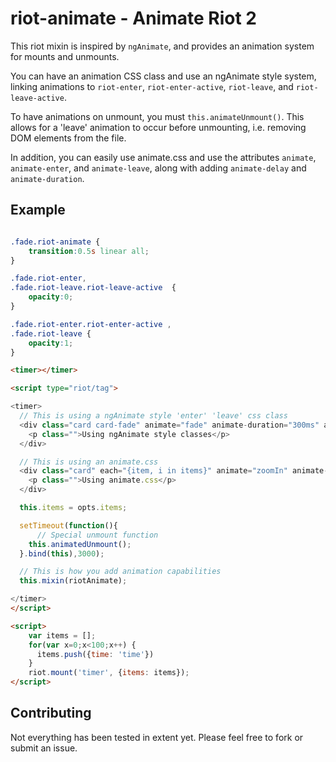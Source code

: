 # riot-animate - Animate Riot 2
This riot mixin is inspired by `ngAnimate`, and provides an animation system for mounts and unmounts.

You can have an animation CSS class and use an ngAnimate style system, linking animations to `riot-enter`, `riot-enter-active`, `riot-leave`, and `riot-leave-active`.

To have animations on unmount, you must `this.animateUnmount()`. This allows for a 'leave' animation to occur before unmounting, i.e. removing DOM elements from the file.

In addition, you can easily use animate.css and use the attributes `animate`, `animate-enter`, and `animate-leave`, along with adding `animate-delay` and `animate-duration`.

## Example

```css

.fade.riot-animate {
	transition:0.5s linear all;
}

.fade.riot-enter,
.fade.riot-leave.riot-leave-active  {
	opacity:0;
}

.fade.riot-enter.riot-enter-active ,
.fade.riot-leave {
	opacity:1;
}

```

```html
<timer></timer>

<script type="riot/tag">

<timer>
  // This is using a ngAnimate style 'enter' 'leave' css class
  <div class="card card-fade" animate="fade" animate-duration="300ms" animate-delay="1000ms">
    <p class="">Using ngAnimate style classes</p>
  </div>

  // This is using an animate.css
  <div class="card" each="{item, i in items}" animate="zoomIn" animate-leave="zoomOut" animate-duration="300ms" animate-delay="{i*20}ms">
    <p class="">Using animate.css</p>
  </div>

  this.items = opts.items;

  setTimeout(function(){
      // Special unmount function
    this.animatedUnmount();
  }.bind(this),3000);

  // This is how you add animation capabilities
  this.mixin(riotAnimate);

</timer>
</script>

<script>
    var items = [];
    for(var x=0;x<100;x++) {
      items.push({time: 'time'})
    }
    riot.mount('timer', {items: items});
</script>

```
## Contributing
Not everything has been tested in extent yet. Please feel free to fork or submit an issue.
